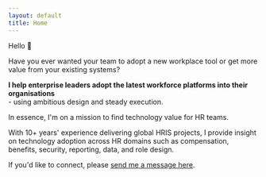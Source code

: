```yaml
---
layout: default
title: Home
---
```


Hello 👋 

Have you ever wanted your team to adopt a new workplace tool or get more value from your existing systems? 

**I help enterprise leaders adopt the latest workforce platforms into their organisations**  
\- using ambitious design and steady execution.

In essence, I'm on a mission to find technology value for HR teams.

With 10+ years' experience delivering global HRIS projects, I provide insight on technology adoption across HR domains such as compensation, benefits, security, reporting, data, and role design.

If you'd like to connect, please [send me a message here](https://www.linkedin.com/in/cainhill/).